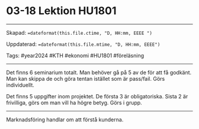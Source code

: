 # 03-18 Lektion HU1801

---

Skapad: `=dateformat(this.file.ctime, "D, HH:mm, EEEE ")`

Uppdaterad: `=dateformat(this.file.mtime, "D, HH:mm, EEEE")`

Tags: #year2024 #KTH #ekonomi #HU1801 #föreläsning

---

Det finns 6 seminarium totalt. Man behöver gå på 5 av de för att få godkänt. Man kan skippa de och göra tentan istället som är pass/fail. Görs individuellt.

Det finns 5 uppgifter inom projektet. De första 3 är obligatoriska. Sista 2 är frivilliga, görs om man vill ha högre betyg. Görs i grupp.

---
Marknadsföring handlar om att förstå kunderna.
